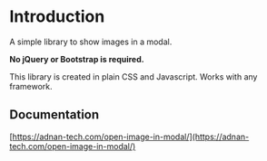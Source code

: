 # Introduction

A simple library to show images in a modal.

**No jQuery or Bootstrap is required.**

This library is created in plain CSS and Javascript. Works with any framework.

## Documentation

[https://adnan-tech.com/open-image-in-modal/](https://adnan-tech.com/open-image-in-modal/)